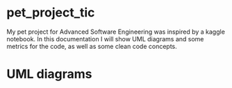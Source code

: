 # pet_project_tic
My pet project for Advanced Software Engineering was inspired by a kaggle notebook. In this documentation I will show UML diagrams and some metrics for the code, as well as some clean code concepts.
# UML diagrams

